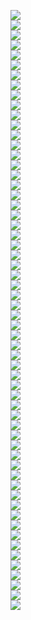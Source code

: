 <img src=lect_15/page0.jpg></br>
<img src=lect_15/page1.jpg></br>
<img src=lect_15/page2.jpg></br>
<img src=lect_15/page3.jpg></br>
<img src=lect_15/page4.jpg></br>
<img src=lect_15/page5.jpg></br>
<img src=lect_15/page6.jpg></br>
<img src=lect_15/page7.jpg></br>
<img src=lect_15/page8.jpg></br>
<img src=lect_15/page9.jpg></br>
<img src=lect_15/page10.jpg></br>
<img src=lect_15/page11.jpg></br>
<img src=lect_15/page12.jpg></br>
<img src=lect_15/page13.jpg></br>
<img src=lect_15/page14.jpg></br>
<img src=lect_15/page15.jpg></br>
<img src=lect_15/page16.jpg></br>
<img src=lect_15/page17.jpg></br>
<img src=lect_15/page18.jpg></br>
<img src=lect_15/page19.jpg></br>
<img src=lect_15/page20.jpg></br>
<img src=lect_15/page21.jpg></br>
<img src=lect_15/page22.jpg></br>
<img src=lect_15/page23.jpg></br>
<img src=lect_15/page24.jpg></br>
<img src=lect_15/page25.jpg></br>
<img src=lect_15/page26.jpg></br>
<img src=lect_15/page27.jpg></br>
<img src=lect_15/page28.jpg></br>
<img src=lect_15/page29.jpg></br>
<img src=lect_15/page30.jpg></br>
<img src=lect_15/page31.jpg></br>
<img src=lect_15/page32.jpg></br>
<img src=lect_15/page33.jpg></br>
<img src=lect_15/page34.jpg></br>
<img src=lect_15/page35.jpg></br>
<img src=lect_15/page36.jpg></br>
<img src=lect_15/page37.jpg></br>
<img src=lect_15/page38.jpg></br>
<img src=lect_15/page39.jpg></br>
<img src=lect_15/page40.jpg></br>
<img src=lect_15/page41.jpg></br>
<img src=lect_15/page42.jpg></br>
<img src=lect_15/page43.jpg></br>
<img src=lect_15/page44.jpg></br>
<img src=lect_15/page45.jpg></br>
<img src=lect_15/page46.jpg></br>
<img src=lect_15/page47.jpg></br>
<img src=lect_15/page48.jpg></br>
<img src=lect_15/page49.jpg></br>
<img src=lect_15/page50.jpg></br>
<img src=lect_15/page51.jpg></br>
<img src=lect_15/page52.jpg></br>
<img src=lect_15/page53.jpg></br>
<img src=lect_15/page54.jpg></br>
<img src=lect_15/page55.jpg></br>
<img src=lect_15/page56.jpg></br>
<img src=lect_15/page57.jpg></br>
<img src=lect_15/page58.jpg></br>
<img src=lect_15/page59.jpg></br>
